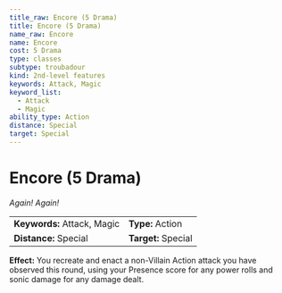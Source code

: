 ```yaml
---
title_raw: Encore (5 Drama)
title: Encore (5 Drama)
name_raw: Encore
name: Encore
cost: 5 Drama
type: classes
subtype: troubadour
kind: 2nd-level features
keywords: Attack, Magic
keyword_list:
  - Attack
  - Magic
ability_type: Action
distance: Special
target: Special
---
```


# Encore (5 Drama)

*Again! Again!*

|                             |                     |
| :-------------------------- | :------------------ |
| **Keywords:** Attack, Magic | **Type:** Action    |
| **Distance:** Special       | **Target:** Special |

**Effect:** You recreate and enact a non-Villain Action attack you have observed this round, using your Presence score for any power rolls and sonic damage for any damage dealt.
